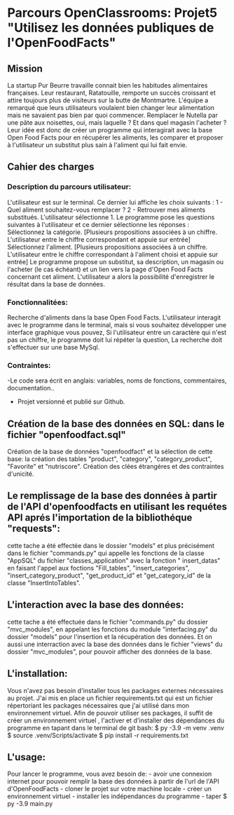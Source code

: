 # Parcours OpenClassrooms: Projet5 "Utilisez les données publiques de l'OpenFoodFacts"

## Mission

La startup Pur Beurre travaille connait bien les habitudes alimentaires françaises. Leur restaurant, Ratatouille, remporte un succès croissant et attire toujours plus de visiteurs sur la butte de Montmartre.
L'équipe a remarqué que leurs utilisateurs voulaient bien changer leur alimentation mais ne savaient pas bien par quoi commencer. Remplacer le Nutella par une pâte aux noisettes, oui, mais laquelle ? Et dans quel magasin l'acheter ? Leur idée est donc de créer un programme qui interagirait avec la base Open Food Facts pour en récupérer les aliments, les comparer et proposer à l'utilisateur un substitut plus sain à l'aliment qui lui fait envie.

## Cahier des charges

### Description du parcours utilisateur:

L'utilisateur est sur le terminal. Ce dernier lui affiche les choix suivants :
1 - Quel aliment souhaitez-vous remplacer ?
2 - Retrouver mes aliments substitués.
L'utilisateur sélectionne 1. Le programme pose les questions suivantes à l'utilisateur et ce dernier sélectionne les réponses :
Sélectionnez la catégorie. [Plusieurs propositions associées à un chiffre. L'utilisateur entre le chiffre correspondant et appuie sur entrée]
Sélectionnez l'aliment. [Plusieurs propositions associées à un chiffre. L'utilisateur entre le chiffre correspondant à l'aliment choisi et appuie sur entrée]
Le programme propose un substitut, sa description, un magasin ou l'acheter (le cas échéant) et un lien vers la page d'Open Food Facts concernant cet aliment.
L'utilisateur a alors la possibilité d'enregistrer le résultat dans la base de données.

### Fonctionnalitées:

Recherche d'aliments dans la base Open Food Facts.
L'utilisateur interagit avec le programme dans le terminal, mais si vous souhaitez développer une interface graphique vous pouvez,
Si l'utilisateur entre un caractère qui n'est pas un chiffre, le programme doit lui répéter la question,
La recherche doit s'effectuer sur une base MySql.

### Contraintes:

-Le code sera écrit en anglais: variables, noms de fonctions, commentaires, documentation..
- Projet versionné et publié sur Github.

## Création de la base des données en SQL: dans le fichier "openfoodfact.sql"

Création de la base de données "openfoodfact" et la sélection de cette base: la création des tables "product", "category", "category_product", "Favorite" et "nutriscore".
Création des clées étrangéres et des contraintes d'unicité.

## Le remplissage de la base des données à partir de l'API d'openfoodfacts en utilisant les requétes API aprés l'importation de la bibliothéque "requests":
cette tache a été effectée dans le dossier "models" et plus précisément dans le fichier "commands.py" qui appelle les fonctions de la classe "AppSQL" du fichier "classes_application" avec la fonction " insert_datas" en faisant l'appel aux foctions "Fill_tables", "insert_categories", "insert_category_product", 
"get_product_id" et "get_category_id" de la classe "InsertIntoTables".

## L'interaction avec la base des données: 
cette tache a été effectuée dans le fichier "commands.py" du dossier "mvc_modules", en appelant les fonctions du module "interfacing.py" du dossier "models" pour l'insertion et la récupération des données.
Et on aussi une interraction avec la base des données dans le fichier "views" du dossier "mvc_modules", pour pouvoir afficher des données de la base.

## L'installation:
Vous n'avez pas besoin d'installer tous les packages externes nécessaires au projet. J'ai mis en place un fichier requirements.txt qui est un fichier répertoriant les packages nécessaires que j'ai utilisé dans mon environnement virtuel.
Afin de pouvoir utiliser ses packages, il suffit de créer un environnement virtuel , l'activer et d'installer des dépendances du programme en tapant dans le terminal de git bash:
$ py -3.9 -m venv .venv
$ source .venv/Scripts/activate
$ pip install -r requirements.txt

## L'usage:
Pour lancer le programme, vous avez besoin de:
	- avoir une connexion internet pour pouvoir remplir la base des données à partir de l'url de l'API d'OpenFoodFacts
	- cloner le projet sur votre machine locale
	- créer un environnement virtuel
	- installer les indépendances du programme
	- taper $ py -3.9 main.py  

